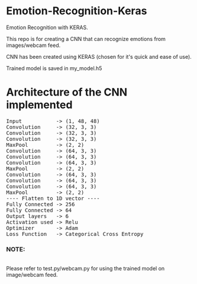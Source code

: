 # Emotion-Recognition-Keras
Emotion Recognition with KERAS.

This repo is for creating a CNN that can recognize emotions from images/webcam feed.

CNN has been created using KERAS (chosen for it's quick and ease of use).

Trained model is saved in my_model.h5

# Architecture of the CNN implemented
<pre>
Input           -> (1, 48, 48)
Convolution     -> (32, 3, 3)
Convolution     -> (32, 3, 3)
Convolution     -> (32, 3, 3)
MaxPool         -> (2, 2)
Convolution     -> (64, 3, 3)
Convolution     -> (64, 3, 3)
Convolution     -> (64, 3, 3)
MaxPool         -> (2, 2)
Convolution     -> (64, 3, 3)
Convolution     -> (64, 3, 3)
Convolution     -> (64, 3, 3)
MaxPool         -> (2, 2)
---- Flatten to 1D vector ----
Fully Connected -> 256
Fully Connected -> 64
Output layers   -> 6
Activation used -> Relu
Optimizer       -> Adam
Loss Function   -> Categorical Cross Entropy
</pre>
<h3>NOTE:</h3>
<br>
Please refer to test.py/webcam.py for using the trained model on image/webcam feed.
